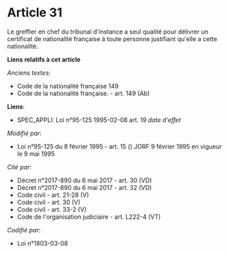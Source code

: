 # Article 31

Le greffier en chef du tribunal d'instance a seul qualité pour délivrer un certificat de nationalité française à toute
personne justifiant qu'elle a cette nationalité.

**Liens relatifs à cet article**

_Anciens textes_:

  - Code de la nationalité française 149
  - Code de la nationalité française. - art. 149 (Ab)

**Liens**:

  - SPEC_APPLI: Loi n°95-125 1995-02-08 art. 19 *date d'effet*

_Modifié par_:

  - Loi n°95-125 du 8 février 1995 - art. 15 () JORF 9 février 1995 en vigueur le 9 mai 1995

_Cité par_:

  - Décret n°2017-890 du 6 mai 2017 - art. 30 (VD)
  - Décret n°2017-890 du 6 mai 2017 - art. 32 (VD)
  - Code civil - art. 21-28 (V)
  - Code civil - art. 30 (V)
  - Code civil - art. 33-2 (V)
  - Code de l'organisation judiciaire - art. L222-4 (VT)

_Codifié par_:

  - Loi n°1803-03-08

